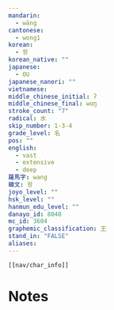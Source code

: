 ```yaml
---
mandarin:
  - wāng
cantonese:
  - wong1
korean:
  - 왕
korean_native: ""
japanese:
  - OU
japanese_nanori: ""
vietnamese:
middle_chinese_initial: ʔ
middle_chinese_final: wɑŋ
stroke_count: "7"
radical: 水
skip_number: 1-3-4
grade_level: 名
pos: ""
english:
  - vast
  - extensive
  - deep
羅馬字: wang
韓文: 왕
joyo_level: ""
hsk_level: ""
hanmun_edu_level: ""
danayo_id: 8040
mc_id: 3604
graphemic_classification: 王
stand_in: "FALSE"
aliases:
---
```

```meta-bind-embed
[[nav/char_info]]
```

# Notes

